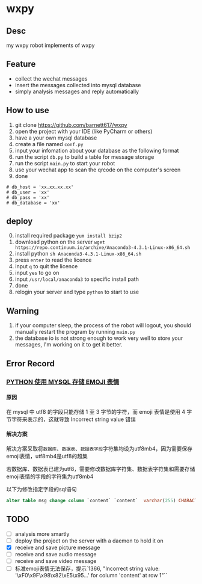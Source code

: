 # wxpy

## Desc

my wxpy robot implements of wxpy

## Feature

- collect the wechat messages
- insert the messages collected into mysql database
- simply analysis messages and reply automatically

## How to use

1. git clone https://github.com/barnett617/wxpy
2. open the project with your IDE (like PyCharm or others)
3. have a your own mysql database
4. create a file named `conf.py`
5. input your infomation about your database as the following format
6. run the script `db.py` to build a table for message storage
7. run the script `main.py` to start your robot
8. use your wechat app to scan the qrcode on the computer's screen
9. done

```buildoutcfg
# db_host = 'xx.xx.xx.xx'
# db_user = 'xx'
# db_pass = 'xx'
# db_database = 'xx'
```

## deploy

0. install required package `yum install bzip2`
1. download python on the server `wget https://repo.continuum.io/archive/Anaconda3-4.3.1-Linux-x86_64.sh`
2. install python `sh Anaconda3-4.3.1-Linux-x86_64.sh`
3. press `enter` to read the licence
4. input `q` to quit the licence
5. input `yes` to go on
6. input `/usr/local/anaconda3` to specific install path
7. done
8. relogin your server and type `python` to start to use

## Warning

1. if your computer sleep, the process of the robot will logout, you should manually restart the program by running `main.py`
2. the database io is not strong enough to work very well to store your messages, I'm working on it to get it better.

## Error Record

### [PYTHON 使用 MYSQL 存储 EMOJI 表情](https://kylingit.com/blog/python-%E4%BD%BF%E7%94%A8-mysql-%E5%AD%98%E5%82%A8-emoji-%E8%A1%A8%E6%83%85/)

#### 原因

在 mysql 中 utf8 的字段只能存储 1 至 3 字节的字符，而 emoji 表情是使用 4 字节字符来表示的，这就导致 Incorrect string value 错误

#### 解决方案

解决方案采取将`数据库`、`数据表`、`数据表字段`字符集均设为utf8mb4，因为需要保存emoji表情，utf8mb4是utf8的超集

若数据库、数据表已建为utf8，需要修改数据库字符集、数据表字符集和需要存储emoji表情的字段的字符集为utf8mb4

以下为修改指定字段的sql语句

```SQL
alter table msg change column `content` `content`  varchar(255) CHARACTER set 'utf8mb4'
```

## TODO

- [ ] analysis more smartly
- [ ] deploy the project on the server with a daemon to hold it on
- [x] receive and save picture message
- [ ] receive and save audio message 
- [ ] receive and save video message
- [ ] 标准emoji表情无法保存，提示`1366, "Incorrect string value: '\\xF0\\x9F\\x98\\x82\\xE5\\x95...' for column 'content' at row 1"``